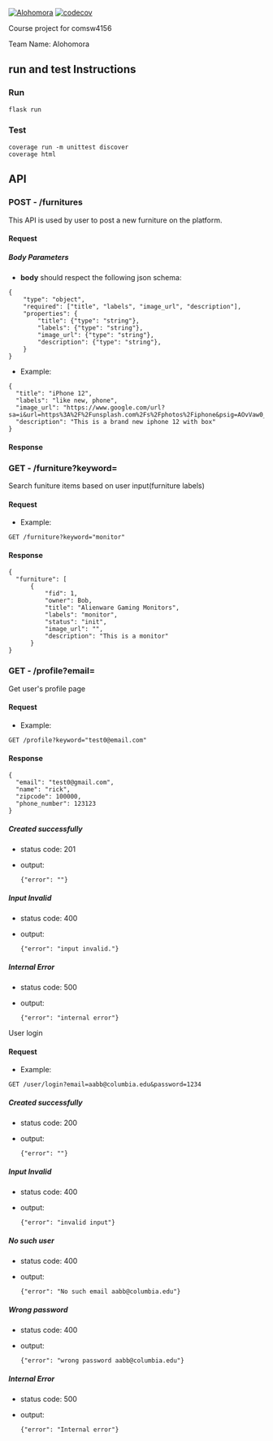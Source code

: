 [![Alohomora](https://circleci.com/gh/xiaomi388/comsw-4156-project/tree/master.svg?style=svg)](https://app.circleci.com/pipelines/github/xiaomi388/comsw-4156-project)
[![codecov](https://codecov.io/gh/xiaomi388/comsw-4156-project/branch/master/graph/badge.svg?token=W6R9U4E57A)](https://codecov.io/gh/xiaomi388/comsw-4156-project)

Course project for comsw4156

Team Name: Alohomora

## run and test Instructions

### Run

```python
flask run
```

### Test

```
coverage run -m unittest discover
coverage html
```

## API

### **POST** - /furnitures

This API is used by user to post a new furniture on the platform.

#### Request

##### Body Parameters

- **body** should respect the following json schema:

```
{
    "type": "object",
    "required": ["title", "labels", "image_url", "description"],
    "properties": {
        "title": {"type": "string"},
        "labels": {"type": "string"},
        "image_url": {"type": "string"},
        "description": {"type": "string"},
    }
}
```

- Example:

```
{
  "title": "iPhone 12",
  "labels": "like new, phone",
  "image_url": "https://www.google.com/url?sa=i&url=https%3A%2F%2Funsplash.com%2Fs%2Fphotos%2Fiphone&psig=AOvVaw0_LC7YH4CTStenQE3A95aw&ust=1637075168411000&source=images&cd=vfe&ved=0CAsQjRxqFwoTCNi2n7HSmvQCFQAAAAAdAAAAABAG",
  "description": "This is a brand new iphone 12 with box"
}
```

#### Response

### **GET** - /furniture?keyword=<userInput>

Search funiture items based on user input(furniture labels)

#### Request

- Example:
```
GET /furniture?keyword="monitor"
```

#### Response

```
{
  "furniture": [
      {
          "fid": 1,
          "owner": Bob,
          "title": "Alienware Gaming Monitors",
          "labels": "monitor",
          "status": "init",
          "image_url": "",
          "description": "This is a monitor"
      }
}
```

### **GET** - /profile?email=<userEmail>

Get user's profile page

#### Request

- Example:

```
GET /profile?keyword="test0@email.com"
```

#### Response
```
{
  "email": "test0@gmail.com",
  "name": "rick",
  "zipcode": 100000,
  "phone_number": 123123
}
```

##### Created successfully

- status code: 201
- output:

    ```
    {"error": ""}
    ```

##### Input Invalid

- status code: 400
- output:

    ```
    {"error": "input invalid."}
    ```

##### Internal Error

- status code: 500
- output:

    ```
    {"error": "internal error"}
    ```

User login

#### Request

- Example:

```
GET /user/login?email=aabb@columbia.edu&password=1234
```
    
##### Created successfully

- status code: 200
- output:

    ```
    {"error": ""}
    ```

##### Input Invalid

- status code: 400
- output:

    ```
    {"error": "invalid input"}
    ```
    
##### No such user 

- status code: 400
- output:

    ```
    {"error": "No such email aabb@columbia.edu"}
    ```
    
##### Wrong password

- status code: 400
- output:

    ```
    {"error": "wrong password aabb@columbia.edu"}
    ```

##### Internal Error

- status code: 500
- output:

    ```
    {"error": "Internal error"}
    ```

